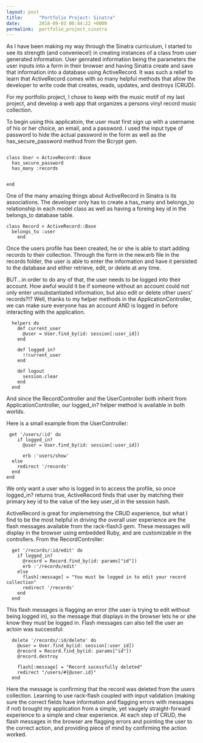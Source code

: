 ```yaml
---
layout: post
title:      "Portfolio Project: Sinatra"
date:       2018-09-03 00:44:22 +0000
permalink:  portfolio_project_sinatra
---
```



As I have been making my way through the Sinatra curriculum, I started to see its strength (and conveniece!) in creating instances of a class from user generated information. User genrated information being the parameters the user inputs into a form in their browser and having Sinatra create and save that information into a database using ActiveRecord. It was such a relief to learn that ActiveRecord comes with so many helpful methods that allow the developer to write code that creates, reads, updates, and destroys (CRUD). 

For my portfolio project, I chose to keep with the music motif of my last project, and develop a web app that organizes a persons vinyl record music collection. 

To begin using this applicatoin, the user must first sign up with a username of his or her choice, an email, and a password. I used the input type of password to hide the actual password in the form as well as the has_secure_password method from the Bcrypt gem. 
```

class User < ActiveRecord::Base
  has_secure_password
  has_many :records


end
```

One of the many amazing things about ActiveRecord in Sinatra is its associations. The developer only has to create a has_many and belongs_to relationship in each model class as well as having a foreing key id in the belongs_to database table. 
```
class Record < ActiveRecord::Base
  belongs_to :user
	end
```

Once the users profile has been created, he or she is able to start adding records to their collection. 
Through the form in the new.erb file in the records folder, the user is able to enter the information and have it persisted to the database and either retrieve, edit, or delete at any time. 

BUT...in order to do any of that, the user needs to be logged into their account. How awful would it be if someone without an account could not only enter unsubstantiated information, but also edit or delete other users' records?!? Well, thanks to my helper methods in the ApplicationController, we can make sure everyone has an account AND is logged in before interacting with the application. 

```
  helpers do
    def current_user
      @user = User.find_by(id: session[:user_id])
    end

    def logged_in?
      !!current_user
    end

    def logout
      session.clear
    end
  end

```

And since the RecordController and the UserController both inherit from ApplicationController, our logged_in? helper method is available in both worlds. 

Here is a small example from the UserController:
```
 get '/users/:id' do
    if logged_in?
      @user = User.find_by(id: session[:user_id])

      erb :'users/show'
  else
    redirect '/records'
  end
end
```
We only want a user who is logged in to access the profile, so once logged_in? returns true, ActiveRecord finds that user by matching their primary key id to the value of the key user_id in the session hash. 

ActiveRecord is great for implemetning the CRUD experience, but what I find to be the most helpful in driving the overall user experience are the flash messages available from the rack-flash3 gem. These messages will display in the browser using embedded Ruby, and are customizable in the controllers. From the RecordController:
```
  get '/records/:id/edit' do
    if logged_in?
      @record = Record.find_by(id: params["id"])
      erb :'/records/edit'
    else
      flash[:message] = "You must be logged in to edit your record collection"
      redirect '/records'
    end
  end
```
This flash messages is flagging an error (the user is trying to edit without being logged in), so the message that displays in the browser lets he or she know they must be logged in. Flash messages can also tell the user an actoin was successful: 
```
  delete '/records/:id/delete' do
    @user = User.find_by(id: session[:user_id])
    @record = Record.find_by(id: params["id"])
    @record.destroy

    flash[:message] = "Record sucessfully deleted"
    redirect "/users/#{@user.id}"
  end
```
Here the message is confirming that the record was deleted from the users collection. Learning to use rack-flash coupled with input validation (making sure the correct fields have information and flagging errors with messages if not) brought my application from a simple, yet vaugely straight-forward experience to a simple and clear experience. At each step of CRUD, the flash messages in the browser are flagging errors and pointing the user to the correct action, and providing piece of mind by confirming the action worked. 

